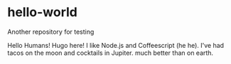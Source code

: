 # hello-world
Another repository for testing

Hello Humans!
Hugo here! I like Node.js and Coffeescript (he he).
I've had tacos on the moon and cocktails in Jupiter.
much better than on earth.
